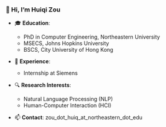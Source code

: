### 👋 Hi, I’m Huiqi Zou

- 🎓 **Education**:
  - PhD in Computer Engineering, Northeastern University
  - MSECS, Johns Hopkins University
  - BSCS, City University of Hong Kong

- 💼 **Experience**:
  - Internship at Siemens

- 🔍 **Research Interests**: 
  - Natural Language Processing (NLP)
  - Human-Computer Interaction (HCI)

- 📫 **Contact**: zou_dot_huiq_at_northeastern_dot_edu

<!---
AnnaZou1103/AnnaZou1103 is a ✨ special ✨ repository because its `README.md` (this file) appears on your GitHub profile.
You can click the Preview link to take a look at your changes.
--->
